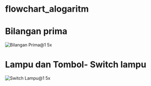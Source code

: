 # flowchart_alogaritm
# Bilangan prima

![Bilangan Prima@1 5x](https://user-images.githubusercontent.com/38674801/184942373-05721ef8-a29d-42ea-ac0f-b11c0b35b970.png)

# Lampu dan Tombol- Switch lampu
![Switch Lampu@1 5x](https://user-images.githubusercontent.com/38674801/184942356-6411ca2f-cd7c-49b8-a0f7-976821947714.png)
